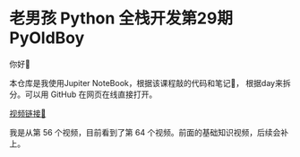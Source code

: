 # 老男孩 Python 全栈开发第29期  PyOldBoy

你好👋

本仓库是我使用Jupiter NoteBook，根据该课程敲的代码和笔记📒，
根据day来拆分。可以用 GitHub 在网页在线直接打开。

[视频链接🔗](https://www.bilibili.com/video/BV1QE41147hU)

我是从第 56 个视频，目前看到了第 64 个视频。前面的基础知识视频，后续会补上。
